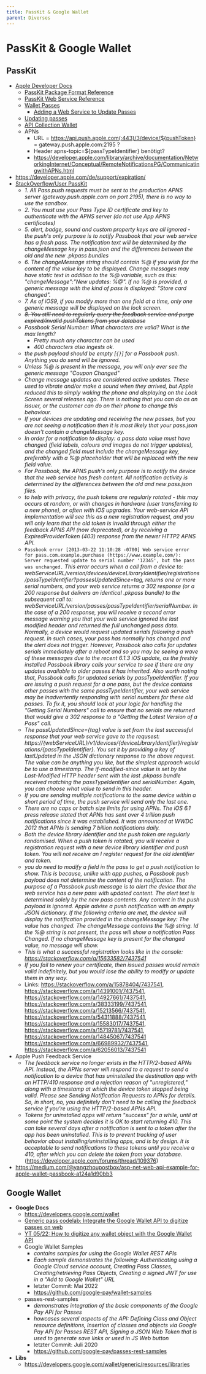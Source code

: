 ```yaml
---
title: PassKit & Google Wallet
parent: Diverses
---
```


# PassKit & Google Wallet

## PassKit
- <u>Apple Developer Docs</u>
  - [PassKit Package Format Reference](https://developer.apple.com/library/archive/documentation/UserExperience/Reference/PassKit_Bundle/Chapters/PackageStructure.html) 
  - [PassKit Web Service Reference](https://developer.apple.com/library/archive/documentation/PassKit/Reference/PassKit_WebService/WebService.html)
  - [Wallet Passes](https://developer.apple.com/documentation/walletpasses)
    - [Adding a Web Service to Update Passes](https://developer.apple.com/documentation/walletpasses/adding_a_web_service_to_update_passes/) 
  - [Updating passes](https://developer.apple.com/library/archive/documentation/UserExperience/Conceptual/PassKit_PG/Updating.html)
  - [API Collection Wallet](https://developer.apple.com/documentation/passkit/wallet)
  - APNs
    - URL = https://api.push.apple.com(:443)/3/device/${pushToken}
          = gateway.push.apple.com:2195 ?
    - Header apns-topic=${passTypeIdentifier} benötigt?
    - <https://developer.apple.com/library/archive/documentation/NetworkingInternet/Conceptual/RemoteNotificationsPG/CommunicatingwithAPNs.html>
- <https://developer.apple.com/de/support/expiration/>
- <u>StackOverflow/User PassKit</u>
  - *1. All Pass push requests must be sent to the production APNS server (gateway.push.apple.com on port 2195), there is no way to use the sandbox.*
  - *2. You must use your Pass Type ID certificate and key to authenticate with the APNS server (do not use App APNS certificates)*
  - *5. alert, badge, sound and custom property keys are all ignored - the push's only purpose is to notify Passbook that your web service has a fresh pass. The notification text will be determined by the changeMessage key in pass.json and the differences between the old and the new .pkpass bundles*
  - *6. The changeMessage string should contain %@ if you wish for the content of the value key to be displayed. Change messages may have static text in addition to the %@ variable, such as this: "changeMessage":"New updates: %@". If no %@ is provided, a generic message with the kind of pass is displayed: "Store card changed".*
  - *7. As of iOS9, if you modify more than one field at a time, only one generic message will be displayed on the lock screen.*
  - *~~8. You still need to regularly query the feedback service and purge expired/invalid pushTokens from your database~~*
  - *Passbook Serial Number: What characters are valid? What is the max length?*
    - *Pretty much any character can be used*
    - *400 characters also ingests ok.*
  - *the push payload should be empty [`{}`] for a Passbook push. Anything you do send will be ignored.*
  - *Unless %@ is present in the message, you will only ever see the generic message "Coupon Changed"*
  - *Change message updates are considered active updates. These used to vibrate and/or make a sound when they arrived, but Apple reduced this to simply waking the phone and displaying on the Lock Screen several releases ago. There is nothing that you can do as an issuer, or the customer can do on their phone to change this behaviour.*
  - *If your devices are updating and receiving the new passes, but you are not seeing a notification then it is most likely that your pass.json doesn't contain a changeMessage key.*
  - *In order for a notification to display: a pass data value must have changed (field labels, colours and images do not trigger updates), and the changed field must include the changeMessage key, preferably with a %@ placeholder that will be replaced with the new field value.*
  - *For Passbook, the APNS push's only purpose is to notify the device that the web service has fresh content. All notification activity is determined by the differences between the old and new pass.json files.*
  - *to help with privacy, the push tokens are regularly rotated - this may occurs at random, or with changes in hardware (user transferring to a new phone), or often with iOS upgrades. Your web-service API implementation will see this as a new registration request, and you will only learn that the old token is invalid through either the feedback APNS API (now deprecated), or by receiving a ExpiredProviderToken (403) response from the newer HTTP2 APNS API.*
  - `Passbook error [2013-03-22 11:10:28 -0700] Web service error for pass.com.example.purchase (https://www.example.com/): Server requested update to serial number '12345', but the pass was unchanged.` *This error occurs when a call from a device to: webServiceURL/version/devices/deviceLibraryIdentifier/registrations/passTypeIdentifier?passesUpdatedSince=tag, returns one or more serial numbers, and your web service returns a 302 response (or a 200 response but delivers an identical .pkpass bundle) to the subsequent call to: webServiceURL/version/passes/passTypeIdentifier/serialNumber. In the case of a 200 response, you will receive a second error message warning you that your web service ignored the last modified header and returned the full unchanged pass data. Normally, a device would request updated serials following a push request. In such cases, your pass has normally has changed and the alert does not trigger. However, Passbook also calls for updates serials immediately after a reboot and so you may be seeing a wave of these messages due to the recent 6.1.3 iOS update, as the freshly installed Passbook library calls your service to see if there are any updates available to older passes it has inherited. Also worth noting that, Passbook calls for updated serials by passTypeIdentifier. If you are issuing a push request for a one pass, but the device contains other passes with the same passTypeIdentifier, your web service may be inadvertently responding with serial numbers for these old passes. To fix it, you should look at your logic for handling the "Getting Serial Numbers" call to ensure that no serials are returned that would give a 302 response to a "Getting the Latest Version of a Pass" call.*
  - *The passUpdatedSince={tag} value is set from the last successful response that your web service gave to the requsest: https://{webServiceURL}/v1/devices/{deviceLibraryIdentifier}/registrations/{passTypeIdentifier}. You set it by providing a key of lastUpdated in the JSON dictionary response to the above request. The value can be anything you like, but the simplest approach would be to use a timestamp. The if-modified-since value is set by the Last-Modified HTTP header sent with the last .pkpass bundle received matching the passTypeIdentifier and serialNumber. Again, you can choose what value to send in this header.*
  - *If you are sending multiple notifications to the same device within a short period of time, the push service will send only the last one.*
  - *There are no caps or batch size limits for using APNs. The iOS 6.1 press release stated that APNs has sent over 4 trillion push notifications since it was established. It was announced at WWDC 2012 that APNs is sending 7 billion notifications daily.*
  - *Both the device library identifier and the push token are regularly randomised. When a push token is rotated, you will receive a registration request with a new device library identifier and push token. You will not receive an I register request for the old identifier and token.*
  - *you do need to modify a field in the pass to get a push notification to show. This is because, unlike with app pushes, a Passbook push payload does not determine the content of the notification. The purpose of a Passbook push message is to alert the device that the web service has a new pass with updated content. The alert text is determined solely by the new pass contents. Any content in the push payload is ignored. Apple advise a push notification with an empty JSON dictionary. If the following criteria are met, the device will display the notification provided in the changeMessage key:
The value has changed. The changeMessage contains the %@ string. Id the %@ string is not present, the pass will show a notification Pass Changed. If no changeMessage key is present for the changed value, no message will show.*
  - *This is what a successful registration looks like in the console: <https://stackoverflow.com/a/15633582/7437541>*
  - *If you fail to renew your certificate, then issued passes would remain valid indefinitely, but you would lose the ability to modify or update them in any way.*
  - Links: <https://stackoverflow.com/a/15878404/7437541>, <https://stackoverflow.com/a/14391001/7437541>, <https://stackoverflow.com/a/14927661/7437541>, <https://stackoverflow.com/a/38333199/7437541>, <https://stackoverflow.com/a/15213566/7437541>, <https://stackoverflow.com/a/54311888/7437541>, <https://stackoverflow.com/a/15583017/7437541>, <https://stackoverflow.com/a/15719781/7437541>, <https://stackoverflow.com/a/14845067/7437541> <https://stackoverflow.com/a/66989932/7437541>, <https://stackoverflow.com/a/62056013/7437541>
- Apple Push Feedback Service
  - *The feedback service no longer exists in the HTTP/2-based APNs API. Instead, the APNs server will respond to a request to send a notification to a device that has uninstalled the destination app with an HTTP/410 response and a rejection reason of "unregistered," along with a timestamp at which the device token stopped being valid. Please see Sending Notification Requests to APNs for details. So, in short, no, you definitely don't need to be calling the feedback service if you're using the HTTP/2-based APNs API.*
  - *Tokens for uninstalled apps will return "success" for a while, until at some point the system decides it is OK to start returning 410. This can take several days after a notification is sent to a token after the app has been uninstalled. This is to prevent tracking of user behavior about installing/uninstalling apps, and is by design. It is acceptable to send notifications to these tokens until you receive a 410, after which you can delete the token from your database.* (<https://developer.apple.com/forums/thread/109376>)
- <https://medium.com/@yangzhoupostbox/asp-net-web-api-example-for-apple-wallet-passbook-a124a1d90bb3>


## Google Wallet
- **Google Docs**
  - <https://developers.google.com/wallet>
  - [Generic pass codelab: Integrate the Google Wallet API to digitize passes on web](https://codelabs.developers.google.com/add-to-wallet-web#0)
  - [YT 05/22: How to digitize any wallet object with the Google Wallet API](https://www.youtube.com/watch?v=iZz_8N9WPVA)
  - Google Wallet Samples
    - *contains samples for using the Google Wallet REST APIs*
    - *Each sample demonstrates the following: Authenticating using a Google Cloud service account, Creating Pass Classes, Creating/retrieving Pass Objects, Creating a signed JWT for use in a "Add to Google Wallet" URL*
    - letzter Commit: Mai 2022
    - <https://github.com/google-pay/wallet-samples>
  - passes-rest-samples
    - *demonstrates integration of the basic components of the Google Pay API for Passes*
    - *howcases several aspects of the API: Defining Class and Object resource definitions, Insertion of classes and objects via Google Pay API for Passes REST API, Signing a JSON Web Token that is used to generate save links or used in JS Web button*
    - letzter Commit: Juli 2020
    - <https://github.com/google-pay/passes-rest-samples>
- **Libs**
  - <https://developers.google.com/wallet/generic/resources/libraries>
